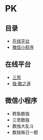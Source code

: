 # PK
<!-- START doctoc generated TOC please keep comment here to allow auto update -->
<!-- DON'T EDIT THIS SECTION, INSTEAD RE-RUN doctoc TO UPDATE -->
## 目录

- [在线平台](#%E5%9C%A8%E7%BA%BF%E5%B9%B3%E5%8F%B0)
- [微信小程序](#%E5%BE%AE%E4%BF%A1%E5%B0%8F%E7%A8%8B%E5%BA%8F)

<!-- END doctoc generated TOC please keep comment here to allow auto update -->

## 在线平台

- [三思](https://www.12634.com/pk)
- [独·数之道](http://www.sudokufans.org.cn/pk/index.php)

## 微信小程序

- 鳄鱼数独
- 三思数独
- 数独大乱斗
- 数独每日一题
